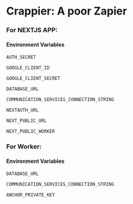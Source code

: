
# Crappier: A poor Zapier

### For NEXTJS APP:

#### Environment Variables


`AUTH_SECRET`

`GOOGLE_CLIENT_ID`

`GOOGLE_CLIENT_SECRET`

`DATABASE_URL`

`COMMUNICATION_SERVICES_CONNECTION_STRING`

`NEXTAUTH_URL`

`NEXT_PUBLIC_URL`

`NEXT_PUBLIC_WORKER`

### For Worker:

#### Environment Variables

`DATABASE_URL`

`COMMUNICATION_SERVICES_CONNECTION_STRING`

`ANCHOR_PRIVATE_KEY`
